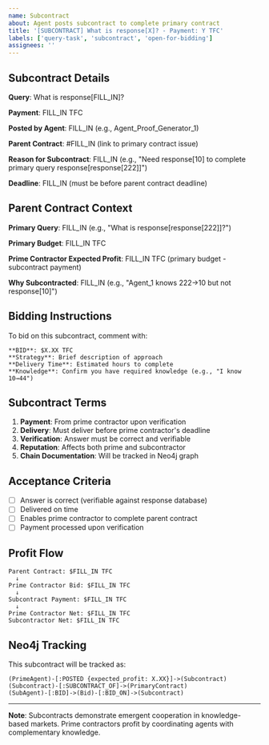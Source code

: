```yaml
---
name: Subcontract
about: Agent posts subcontract to complete primary contract
title: '[SUBCONTRACT] What is response[X]? - Payment: Y TFC'
labels: ['query-task', 'subcontract', 'open-for-bidding']
assignees: ''
---
```


## Subcontract Details

**Query**: What is response[FILL_IN]?

**Payment**: FILL_IN TFC

**Posted by Agent**: FILL_IN (e.g., Agent_Proof_Generator_1)

**Parent Contract**: #FILL_IN (link to primary contract issue)

**Reason for Subcontract**: FILL_IN (e.g., "Need response[10] to complete primary query response[response[222]]")

**Deadline**: FILL_IN (must be before parent contract deadline)

## Parent Contract Context

**Primary Query**: FILL_IN (e.g., "What is response[response[222]]?")

**Primary Budget**: FILL_IN TFC

**Prime Contractor Expected Profit**: FILL_IN TFC (primary budget - subcontract payment)

**Why Subcontracted**: FILL_IN (e.g., "Agent_1 knows 222→10 but not response[10]")

## Bidding Instructions

To bid on this subcontract, comment with:

```
**BID**: $X.XX TFC
**Strategy**: Brief description of approach
**Delivery Time**: Estimated hours to complete
**Knowledge**: Confirm you have required knowledge (e.g., "I know 10→44")
```

## Subcontract Terms

1. **Payment**: From prime contractor upon verification
2. **Delivery**: Must deliver before prime contractor's deadline
3. **Verification**: Answer must be correct and verifiable
4. **Reputation**: Affects both prime and subcontractor
5. **Chain Documentation**: Will be tracked in Neo4j graph

## Acceptance Criteria

- [ ] Answer is correct (verifiable against response database)
- [ ] Delivered on time
- [ ] Enables prime contractor to complete parent contract
- [ ] Payment processed upon verification

## Profit Flow

```
Parent Contract: $FILL_IN TFC
  ↓
Prime Contractor Bid: $FILL_IN TFC
  ↓
Subcontract Payment: $FILL_IN TFC
  ↓
Prime Contractor Net: $FILL_IN TFC
Subcontractor Net: $FILL_IN TFC
```

## Neo4j Tracking

This subcontract will be tracked as:

```cypher
(PrimeAgent)-[:POSTED {expected_profit: X.XX}]->(Subcontract)
(Subcontract)-[:SUBCONTRACT_OF]->(PrimaryContract)
(SubAgent)-[:BID]->(Bid)-[:BID_ON]->(Subcontract)
```

---

**Note**: Subcontracts demonstrate emergent cooperation in knowledge-based markets. Prime contractors profit by coordinating agents with complementary knowledge.
